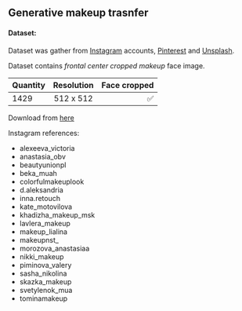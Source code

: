 ## Generative makeup trasnfer

#### Dataset:

Dataset was gather from [Instagram](https://www.instagram.com/) accounts, [Pinterest](https://www.pinterest.com/) and [Unsplash](https://unsplash.com/).

Dataset contains *frontal center cropped makeup* face image.

| Quantity | Resolution | Face cropped  |
| :----    |    :----:  |      ----:    |
| 1429     | 512 x 512  |      ✅       |

Download from [here](https://drive.google.com/file/d/16ZHYanFx-M3VPQ8LYIViyGG_-YoJyl4v/view?usp=sharing)

Instagram references:
+ alexeeva_victoria
+ anastasia_obv
+ beautyunionpl
+ beka_muah
+ colorfulmakeuplook
+ d.aleksandria
+ inna.retouch
+ kate_motovilova
+ khadizha_makeup_msk
+ lavlera_makeup
+ makeup_lialina
+ makeupnst_
+ morozova_anastasiaa
+ nikki_makeup
+ piminova_valery
+ sasha_nikolina
+ skazka_makeup
+ svetylenok_mua
+ tominamakeup
